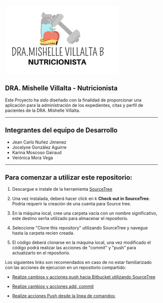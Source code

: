 ![image](Logo/Logo.png)

## DRA. Mishelle Villalta - Nutricionista

Este Proyecto ha sido diseñado con la finalidad de proporcionar una aplicación para la administración de los expedientes, citas y perfil de pacientes de la DRA. Mishelle Villalta. 


---

## Integrantes del equipo de Desarrollo

* Jean Carlo Nuñez Jimenez
* Jocelyne González Aguirre 
* Karina Moscoso Gairaud 
* Verónica Mora Vega


---

## Para comenzar a utilizar este repositorio:



1. Descargue e instale de la herramienta [SourceTree](https://confluence.atlassian.com/get-started-with-sourcetree/install-sourcetree-847359094.html) 

2. Una vez instalada, deberá hacer click en k **Check out in SourceTree**. Podría requerir la creación de una cuenta para Source tree.  

3. En la máquina local, cree una carpeta vacía con un nombre significativo, este destino serña utilizado para almacenar el repositorio. 

4. Seleccione "Clone this repository" utilizando SourceTree y navegue hasta la carpeta recien creada.

5. El código deberá clonarse en la máquina local, una vez modificado el código podrá realizar las acciones de "commit" y "push" para actualizarlo en el repositorio. 

Los siguientes links son recomendados en caso de no estar familiarizado con las acciones de ejecucion en un repositorio compartido:

* [Realize cambios y acciones push hacia Bitbucket utilizando SourceTree](https://confluence.atlassian.com/x/iqyBMg)

* [Realize cambios y acciones add, commit](https://confluence.atlassian.com/x/8QhODQ) 

* [Realize acciones Push desde la linea de comandos: ](https://confluence.atlassian.com/x/NQ0zDQ)